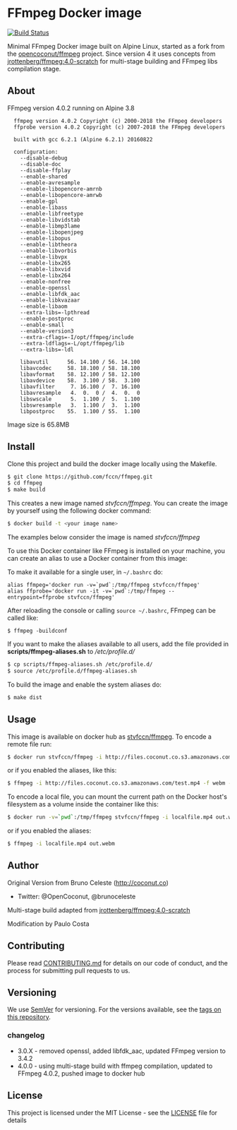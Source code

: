 # FFmpeg Docker image

[![Build Status](https://dev.azure.com/pcosta-fccn/Docker%20base%20images/_apis/build/status/fccn.ffmpeg?branchName=master)](https://dev.azure.com/pcosta-fccn/Docker%20base%20images/_build/latest?definitionId=3?branchName=master)

Minimal FFmpeg Docker image built on Alpine Linux, started as a fork from the [opencoconut/ffmpeg]( https://github.com/opencoconut/ffmpeg) project. Since version 4 it uses concepts from
[jrottenberg/ffmpeg:4.0-scratch](https://hub.docker.com/r/jrottenberg/ffmpeg/) for multi-stage building and FFmpeg libs compilation stage.

## About

FFmpeg version 4.0.2 running on Alpine 3.8

```
  ffmpeg version 4.0.2 Copyright (c) 2000-2018 the FFmpeg developers
  ffprobe version 4.0.2 Copyright (c) 2007-2018 the FFmpeg developers

  built with gcc 6.2.1 (Alpine 6.2.1) 20160822

  configuration:
    --disable-debug
    --disable-doc
    --disable-ffplay
    --enable-shared
    --enable-avresample
    --enable-libopencore-amrnb
    --enable-libopencore-amrwb
    --enable-gpl
    --enable-libass
    --enable-libfreetype
    --enable-libvidstab
    --enable-libmp3lame
    --enable-libopenjpeg
    --enable-libopus
    --enable-libtheora
    --enable-libvorbis
    --enable-libvpx
    --enable-libx265
    --enable-libxvid
    --enable-libx264
    --enable-nonfree
    --enable-openssl
    --enable-libfdk_aac
    --enable-libkvazaar
    --enable-libaom
    --extra-libs=-lpthread
    --enable-postproc
    --enable-small
    --enable-version3
    --extra-cflags=-I/opt/ffmpeg/include
    --extra-ldflags=-L/opt/ffmpeg/lib
    --extra-libs=-ldl

    libavutil      56. 14.100 / 56. 14.100
    libavcodec     58. 18.100 / 58. 18.100
    libavformat    58. 12.100 / 58. 12.100
    libavdevice    58.  3.100 / 58.  3.100
    libavfilter     7. 16.100 /  7. 16.100
    libavresample   4.  0.  0 /  4.  0.  0
    libswscale      5.  1.100 /  5.  1.100
    libswresample   3.  1.100 /  3.  1.100
    libpostproc    55.  1.100 / 55.  1.100
```

Image size is 65.8MB

## Install

Clone this project and build the docker image locally using the Makefile.
```sh
$ git clone https://github.com/fccn/ffmpeg.git
$ cd ffmpeg
$ make build
```

This creates a new image named *stvfccn/ffmpeg*. You can create the image by yourself using the following docker command:
```sh
$ docker build -t <your image name>

```
The examples below consider the image is named *stvfccn/ffmpeg*

To use this Docker container like FFmpeg is installed on your machine, you can create an alias to use a Docker container from this image:

To make it available for a single user, in `~/.bashrc` do:

```
alias ffmpeg='docker run -v=`pwd`:/tmp/ffmpeg stvfccn/ffmpeg'
alias ffprobe='docker run -it -v=`pwd`:/tmp/ffmpeg --entrypoint=ffprobe stvfccn/ffmpeg'
```

After reloading the console or calling `source ~/.bashrc`, FFmpeg can be called like:

```
$ ffmpeg -buildconf
```

If you want to make the aliases available to all users, add the file provided in **scripts/ffmpeg-aliases.sh** to */etc/profile.d/*
```sh
$ cp scripts/ffmpeg-aliases.sh /etc/profile.d/
$ source /etc/profile.d/ffmpeg-aliases.sh
```

To build the image and enable the system aliases do:
```sh
$ make dist
```

## Usage

This image is available on docker hub as [stvfccn/ffmpeg](https://hub.docker.com/r/stvfccn/ffmpeg). To encode a remote file run:

```sh
$ docker run stvfccn/ffmpeg -i http://files.coconut.co.s3.amazonaws.com/test.mp4 -f webm -c:v libvpx -c:a libvorbis - > test.webm
```

or if you enabled the aliases, like this:

```sh
$ ffmpeg -i http://files.coconut.co.s3.amazonaws.com/test.mp4 -f webm -c:v libvpx -c:a libvorbis test.webm
```

To encode a local file, you can mount the current path on the Docker host's filesystem as a volume inside the container like this:

```sh
$ docker run -v=`pwd`:/tmp/ffmpeg stvfccn/ffmpeg -i localfile.mp4 out.webm
```

or if you enabled the aliases:

```sh
$ ffmpeg -i localfile.mp4 out.webm
```

## Author
Original Version from Bruno Celeste (http://coconut.co)
- Twitter: @OpenCoconut,  @brunoceleste

Multi-stage build adapted from [jrottenberg/ffmpeg:4.0-scratch](https://hub.docker.com/r/jrottenberg/ffmpeg/)

Modification by Paulo Costa

## Contributing

Please read [CONTRIBUTING.md](CONTRIBUTING.md) for details on our code of conduct, and the process for submitting pull requests to us.

## Versioning

We use [SemVer](http://semver.org/) for versioning. For the versions available, see the [tags on this repository](https://github.com/fccn/ffmpeg/tags).

### changelog
- 3.0.X - removed openssl, added libfdk_aac, updated FFmpeg version to 3.4.2
- 4.0.0 - using multi-stage build with ffmpeg compilation, updated to FFmpeg 4.0.2, pushed image to docker hub

## License

This project is licensed under the MIT License - see the [LICENSE](LICENSE) file for details
